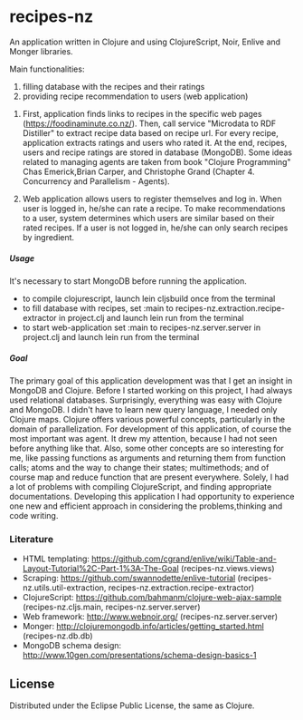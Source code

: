 # recipes-nz

An application written in Clojure and using ClojureScript, Noir, Enlive and Monger libraries.

Main functionalities:
 1. filling database with the recipes and their ratings 
 2. providing recipe recommendation to users (web application)

1) First, application finds links to recipes in the specific web pages (https://foodinaminute.co.nz/). 
Then, call service "Microdata to RDF Distiller" to extract recipe data based on recipe url. For every 
recipe, application extracts ratings and users who rated it. At the end, recipes, users and recipe ratings
are stored in database (MongoDB).
Some ideas related to managing agents are taken from book "Clojure Programming" Chas Emerick,Brian Carper,
and Christophe Grand (Chapter 4. Concurrency and Parallelism - Agents).    

2) Web application allows users to register themselves and log in. When user is logged in, he/she can 
rate a recipe. To make recommendations to a user, system determines which users are similar based on 
their rated recipes. 
If a user is not logged in, he/she can only search recipes by ingredient. 

##### Usage

It's necessary to start MongoDB before running the application.

- to compile clojurescript, launch lein cljsbuild once from the terminal
- to fill database with recipes, set :main to recipes-nz.extraction.recipe-extractor in project.clj and
  launch lein run from the terminal
- to start web-application set :main to recipes-nz.server.server in project.clj and launch lein run from
  the terminal

##### Goal

The primary goal of this application development was that I get an insight in MongoDB and Clojure. 
Before I started working on this project, I had always used relational databases. Surprisingly, everything
was easy with Clojure and MongoDB. I didn't have to learn new query language, I needed only Clojure 
maps. Clojure offers various powerful concepts, particularly in the domain of parallelization. For
development of this application, of course the most important was agent. It drew my attention, because I 
had not seen before anything like that. Also, some other concepts are so interesting for me, like passing
functions as arguments and returning them from function calls; atoms and the way to change their states;
multimethods; and of course map and reduce function that are present everywhere. Solely, I had a lot of 
problems with compiling ClojureScript, and finding appropriate documentations. Developing this application
I had opportunity to experience one new and efficient approach in considering the problems,thinking and code
writing.  

### Literature

 - HTML templating: https://github.com/cgrand/enlive/wiki/Table-and-Layout-Tutorial%2C-Part-1%3A-The-Goal (recipes-nz.views.views)
 - Scraping: https://github.com/swannodette/enlive-tutorial (recipes-nz.utils.util-extraction, recipes-nz.extraction.recipe-extractor)
 - ClojureScript: https://github.com/bahmanm/clojure-web-ajax-sample (recipes-nz.cljs.main, recipes-nz.server.server)
 - Web framework: http://www.webnoir.org/ (recipes-nz.server.server)
 - Monger: http://clojuremongodb.info/articles/getting_started.html (recipes-nz.db.db)
 - MongoDB schema design: http://www.10gen.com/presentations/schema-design-basics-1
  
## License

Distributed under the Eclipse Public License, the same as Clojure.